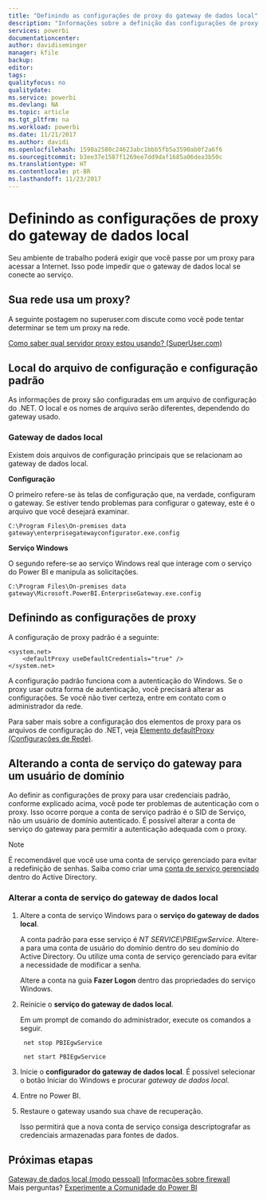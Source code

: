 ```yaml
---
title: "Definindo as configurações de proxy do gateway de dados local"
description: "Informações sobre a definição das configurações de proxy do gateway de dados local."
services: powerbi
documentationcenter: 
author: davidiseminger
manager: kfile
backup: 
editor: 
tags: 
qualityfocus: no
qualitydate: 
ms.service: powerbi
ms.devlang: NA
ms.topic: article
ms.tgt_pltfrm: na
ms.workload: powerbi
ms.date: 11/21/2017
ms.author: davidi
ms.openlocfilehash: 1598a2580c24623abc1bbb5fb5a3590ab0f2a6f6
ms.sourcegitcommit: b3ee37e1587f1269ee7dd9daf1685a06dea3b50c
ms.translationtype: HT
ms.contentlocale: pt-BR
ms.lasthandoff: 11/23/2017
---
```

# <a name="configuring-proxy-settings-for-the-on-premises-data-gateway"></a>Definindo as configurações de proxy do gateway de dados local
Seu ambiente de trabalho poderá exigir que você passe por um proxy para acessar a Internet. Isso pode impedir que o gateway de dados local se conecte ao serviço.

## <a name="does-your-network-use-a-proxy"></a>Sua rede usa um proxy?
A seguinte postagem no superuser.com discute como você pode tentar determinar se tem um proxy na rede.

[Como saber qual servidor proxy estou usando? (SuperUser.com)](https://superuser.com/questions/346372/how-do-i-know-what-proxy-server-im-using)

## <a name="configuration-file-location-and-default-configuration"></a>Local do arquivo de configuração e configuração padrão
As informações de proxy são configuradas em um arquivo de configuração do .NET. O local e os nomes de arquivo serão diferentes, dependendo do gateway usado.

### <a name="on-premises-data-gateway"></a>Gateway de dados local
Existem dois arquivos de configuração principais que se relacionam ao gateway de dados local.

**Configuração**

O primeiro refere-se às telas de configuração que, na verdade, configuram o gateway. Se estiver tendo problemas para configurar o gateway, este é o arquivo que você desejará examinar.

    C:\Program Files\On-premises data gateway\enterprisegatewayconfigurator.exe.config

**Serviço Windows**

O segundo refere-se ao serviço Windows real que interage com o serviço do Power BI e manipula as solicitações.

    C:\Program Files\On-premises data gateway\Microsoft.PowerBI.EnterpriseGateway.exe.config

## <a name="configuring-proxy-settings"></a>Definindo as configurações de proxy
A configuração de proxy padrão é a seguinte:

    <system.net>
        <defaultProxy useDefaultCredentials="true" />
    </system.net>

A configuração padrão funciona com a autenticação do Windows. Se o proxy usar outra forma de autenticação, você precisará alterar as configurações. Se você não tiver certeza, entre em contato com o administrador da rede.

Para saber mais sobre a configuração dos elementos de proxy para os arquivos de configuração do .NET, veja [Elemento defaultProxy (Configurações de Rede)](https://msdn.microsoft.com/library/kd3cf2ex.aspx).

## <a name="changing-the-gateway-service-account-to-a-domain-user"></a>Alterando a conta de serviço do gateway para um usuário de domínio
Ao definir as configurações de proxy para usar credenciais padrão, conforme explicado acima, você pode ter problemas de autenticação com o proxy. Isso ocorre porque a conta de serviço padrão é o SID de Serviço, não um usuário de domínio autenticado. É possível alterar a conta de serviço do gateway para permitir a autenticação adequada com o proxy.

> [!NOTE]
> É recomendável que você use uma conta de serviço gerenciado para evitar a redefinição de senhas. Saiba como criar uma [conta de serviço gerenciado](https://technet.microsoft.com/library/dd548356.aspx) dentro do Active Directory.
> 
> 

### <a name="change-the-on-premises-data-gateway-service-account"></a>Alterar a conta de serviço do gateway de dados local
1. Altere a conta de serviço Windows para o **serviço do gateway de dados local**.
   
    A conta padrão para esse serviço é *NT SERVICE\PBIEgwService*. Altere-a para uma conta de usuário do domínio dentro do seu domínio do Active Directory. Ou utilize uma conta de serviço gerenciado para evitar a necessidade de modificar a senha.
   
    Altere a conta na guia **Fazer Logon** dentro das propriedades do serviço Windows.
2. Reinicie o **serviço do gateway de dados local**.
   
    Em um prompt de comando do administrador, execute os comandos a seguir.
   
        net stop PBIEgwService
   
        net start PBIEgwService
3. Inicie o **configurador do gateway de dados local**. É possível selecionar o botão Iniciar do Windows e procurar *gateway de dados local*.
4. Entre no Power BI.
5. Restaure o gateway usando sua chave de recuperação.
   
    Isso permitirá que a nova conta de serviço consiga descriptografar as credenciais armazenadas para fontes de dados.

## <a name="next-steps"></a>Próximas etapas
[Gateway de dados local (modo pessoal)](service-gateway-personal-mode.md)
[Informações sobre firewall](service-gateway-onprem-tshoot.md#firewall-or-proxy)  
Mais perguntas? [Experimente a Comunidade do Power BI](http://community.powerbi.com/)

